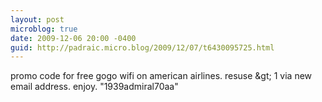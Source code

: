 ```yaml
---
layout: post
microblog: true
date: 2009-12-06 20:00 -0400
guid: http://padraic.micro.blog/2009/12/07/t6430095725.html
---
```

promo code for free gogo wifi on american airlines. resuse &amp;gt; 1 via new email address. enjoy. "1939admiral70aa"
